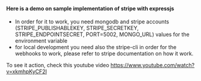 #### Here is a demo on sample implementation of stripe with expressjs


- In order for it to work, you need mongodb and stripe accounts (STRIPE_PUBLISHABLEKEY, STRIPE_SECRETKEY, STRIPE_ENDPOINTSECRET, PORT=5002, MONGO_URL) values for the environment variable
- for local development you need also the stripe-cli in order for the webhooks to work, please refer to stripe documentation on how it work.


To see it action, check this youtube video
https://www.youtube.com/watch?v=xkmhpKyCF2I
